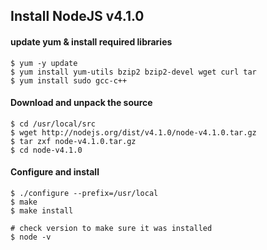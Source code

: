 Install NodeJS v4.1.0
----

#### update yum & install required libraries
```
$ yum -y update
$ yum install yum-utils bzip2 bzip2-devel wget curl tar
$ yum install sudo gcc-c++
```
#### Download and unpack the source
```
$ cd /usr/local/src
$ wget http://nodejs.org/dist/v4.1.0/node-v4.1.0.tar.gz
$ tar zxf node-v4.1.0.tar.gz
$ cd node-v4.1.0
```

#### Configure and install
```
$ ./configure --prefix=/usr/local
$ make 
$ make install 

# check version to make sure it was installed
$ node -v  
```
